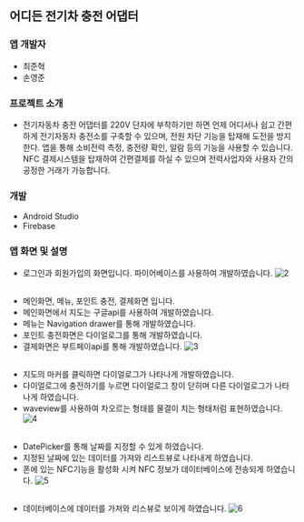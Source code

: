 ## 어디든 전기차 충전 어댑터

### 앱 개발자

+ 최준혁
+ 손영준

### 프로젝트 소개

+ 전기자동차 충전 어댑터를 220V 단자에 부착하기만 하면 언제 어디서나 쉽고 간편하게 전기자동차 충전소를 구축할 수 있으며, 전원 차단 기능을 탑재해 도전을 방지한다. 앱을 통해 소비전력 측정, 충전량 확인, 알람 등의 기능을 사용할 수 있습니다. NFC 결제시스템을 탑재하여 간편결제를 하실 수 있으며 전력사업자와 사용자 간의 공정한 거래가 가능합니다.

### 개발
+ Android Studio
+ Firebase

### 앱 화면 및 설명
+ 로그인과 회원가입의 화면입니다. 파이어베이스를 사용하여 개발하였습니다.
![2](https://user-images.githubusercontent.com/84082544/147317200-d8bbae69-8c60-4500-aeec-35429707fa4b.PNG)

## 
+ 메인화면, 메뉴, 포인트 충전, 결제화면 입니다.
+ 메인화면에서 지도는 구글api를 사용하여 개발하였습니다.
+ 메뉴는 Navigation drawer를 통해 개발하였습니다.
+ 포인트 충전화면은 다이얼로그를 통해 개발하였습니다.
+ 결제화면은 부트페이api를 통해 개발하였습니다.
![3](https://user-images.githubusercontent.com/84082544/147317281-570d69ff-1999-4aa2-a304-203c2dd6d75e.PNG)

## 
+ 지도의 마커를 클릭하면 다이얼로그가 나타나게 개발하였습니다.
+ 다이얼로그에 충전하기를 누르면 다이얼로그 창이 닫히며 다른 다이얼로그가 나타나게 하였습니다.
+ waveview를 사용하여 차오르는 형태를 물결이 치는 형태처럼 표현하였습니다.
![4](https://user-images.githubusercontent.com/84082544/147317284-b90367cd-094f-4a68-b892-c8ef16b28c18.PNG)

## 
+ DatePicker를 통해 날짜를 지정할 수 있게 하였습니다.
+ 지정된 날짜에 있는 데이터를 가져와 리스트뷰로 나타내게 하였습니다.
+ 폰에 있는 NFC기능을 활성화 시켜 NFC 정보가 데이터베이스에 전송되게 하였습니다.
![5](https://user-images.githubusercontent.com/84082544/147317286-675b2217-6412-426e-a1aa-b5073d42a676.PNG)

## 
+ 데이터베이스에 데이터를 가져와 리스뷰로 보이게 하였습니다.
![6](https://user-images.githubusercontent.com/84082544/147317289-fbd2a3e4-dead-4e72-b82f-2f022a2f4f97.PNG)
